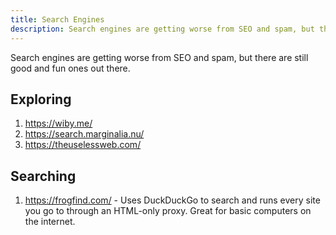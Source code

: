 ```yaml
---
title: Search Engines
description: Search engines are getting worse from SEO and spam, but there are still good and fun ones out there.
---
```


Search engines are getting worse from SEO and spam, but there are still good and fun ones out there.

## Exploring

1. https://wiby.me/
1. https://search.marginalia.nu/
1. https://theuselessweb.com/

## Searching

1. https://frogfind.com/ - Uses DuckDuckGo to search and runs every site you go to through an HTML-only proxy. Great for basic computers on the internet.
